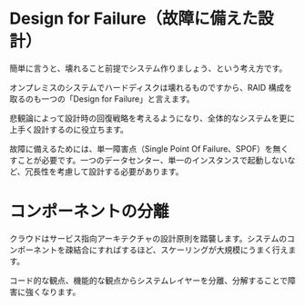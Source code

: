 # Design for Failure（故障に備えた設計）

簡単に言うと、壊れること前提でシステム作りましょう、という考え方です。

オンプレミスのシステムでハードディスクは壊れるものですから、RAID 構成を取るのも一つの「Design for Failure」と言えます。

悲観論によって設計時の回復戦略を考えるようになり、全体的なシステムを更に上手く設計するのに役立ちます。

故障に備えるためには、単一障害点（Single Point Of Failure、SPOF）を無くすことが必要です。一つのデータセンター、単一のインスタンスで起動しないなど、冗長性を考慮して設計する必要があります。

# コンポーネントの分離

クラウドはサービス指向アーキテクチャの設計原則を踏襲します。システムのコンポーネントを疎結合にすればするほど、スケーリングが大規模にうまく行えます。

コード的な観点、機能的な観点からシステムレイヤーを分離、分解することで障害に強くなります。
